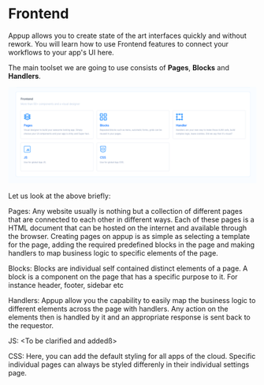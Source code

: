 # Frontend

Appup allows you to create state of the art interfaces quickly and without rework. You will learn how to use Frontend features to connect your workflows to your app's UI here. 

The main toolset we are going to use consists of **Pages**, **Blocks** and **Handlers**.

![Frontend Overview](./frontend.png)

Let us look at the above briefly:

Pages: Any website usually is nothing but a collection of different pages that are connected to each other in different ways. Each of these pages is a HTML document that can be hosted on the internet and available through the browser.
Creating pages on appup is as simple as selecting a template for the page, adding the required predefined blocks in the page and making handlers to map business logic to specific elements of the page.

Blocks: 
  Blocks are individual self contained distinct elements of a page. A block is a component on the page that has a specific purpose to it. For instance header, footer, sidebar etc

Handlers: Appup allow you the capability to easily map the business logic to different elements across the page with handlers. Any action on the elements then is handled by it and an appropriate response is sent back to the requestor.

JS: <To be clarified and addedß>

CSS: Here, you can add the default styling for all apps of the cloud. Specific individual pages can always be styled differenly in their individual settings page.
